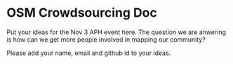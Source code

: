 # OSM Crowdsourcing Doc  

Put your ideas for the Nov 3 APH event here. The question we are anwering is how can we get more people involved in mapping our community?  

Please add your name, email and github id to your ideas.

